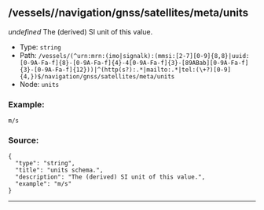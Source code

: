 ## /vessels/<RegExp>/navigation/gnss/satellites/meta/units

*undefined*
The (derived) SI unit of this value.

* Type: `string`
* Path: `/vessels/(^urn:mrn:(imo|signalk):(mmsi:[2-7][0-9]{8,8}|uuid:[0-9A-Fa-f]{8}-[0-9A-Fa-f]{4}-4[0-9A-Fa-f]{3}-[89ABab][0-9A-Fa-f]{3}-[0-9A-Fa-f]{12}))|^(http(s?):.*|mailto:.*|tel:(\+?)[0-9]{4,})$/navigation/gnss/satellites/meta/units`
* Node: `units`

### Example:
```
m/s
```

### Source:
```
{
  "type": "string",
  "title": "units schema.",
  "description": "The (derived) SI unit of this value.",
  "example": "m/s"
}
```

---
